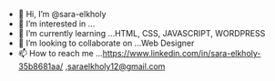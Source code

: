 - 👋 Hi, I’m @sara-elkholy
- 👀 I’m interested in ...
- 🌱 I’m currently learning ...HTML, CSS, JAVASCRIPT, WORDPRESS
- 💞️ I’m looking to collaborate on ...Web Designer
- 📫 How to reach me ...https://www.linkedin.com/in/sara-elkholy-35b8681aa/ ,saraelkholy12@gmail.com

<!---
sara-elkholy/sara-elkholy is a ✨ special ✨ repository because its `README.md` (this file) appears on your GitHub profile.
You can click the Preview link to take a look at your changes.
--->
